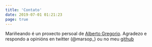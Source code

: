 ```yaml
---
title: 'Contato'
date: 2019-07-01 01:21:23
page: true
---
```


Mariñeando é un proxecto persoal de [Alberto Gregorio](https://albertogregorio.com). Agradezo e respondo a opinións en twitter (@marsop_) ou no meu [github](https://github.com/marsop)